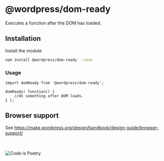 # @wordpress/dom-ready

Executes a function after the DOM has loaded.

## Installation

Install the module

```bash
npm install @wordpress/dom-ready --save
```

### Usage

```JS
import domReady from '@wordpress/dom-ready';

domReady( function() {
	//do something after DOM loads.
} );
```

## Browser support

See https://make.wordpress.org/design/handbook/design-guide/browser-support/

<br/><br/>![Code is Poetry.](https://cldup.com/ZdtsUVg_V3.png)
